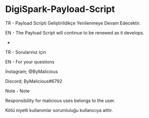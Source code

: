 # DigiSpark-Payload-Script

TR - Payload Scripti Geliştirildikçe Yenilenmeye Devam Edecektir.

EN - The Payload Script will continue to be renewed as it develops.

-

TR - Sorularınız için

EN - For your questions



İnstagram; @ByMalicious

Discord; ByMalicious#6792






Note - Note


Responsibility for malicious uses belongs to the user.

Kötü niyetli kullanımlar sorumluluğu kullanıcıya aittir.
